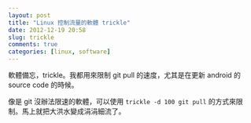 ```yaml
---
layout: post
title: "Linux 控制流量的軟體 trickle"
date: 2012-12-19 20:58
slug: trickle 
comments: true
categories: [linux, software]
---
```


軟體備忘，trickle。我都用來限制 git pull 的速度，尤其是在更新 android 的 source code 的時候。

像是 git 沒辦法限速的軟體，可以使用 `trickle -d 100 git pull` 的方式來限制。馬上就把大洪水變成涓涓細流了。
